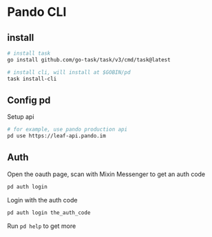 # Pando CLI

## install

```bash
# install task
go install github.com/go-task/task/v3/cmd/task@latest

# install cli, will install at $GOBIN/pd
task install-cli
```

## Config pd

Setup api

```bash
# for example, use pando production api
pd use https://leaf-api.pando.im
```

## Auth

Open the oauth page, scan with Mixin Messenger to get an auth code

```bash
pd auth login
```

Login with the auth code

```bash
pd auth login the_auth_code
```

Run ```pd help``` to get more

